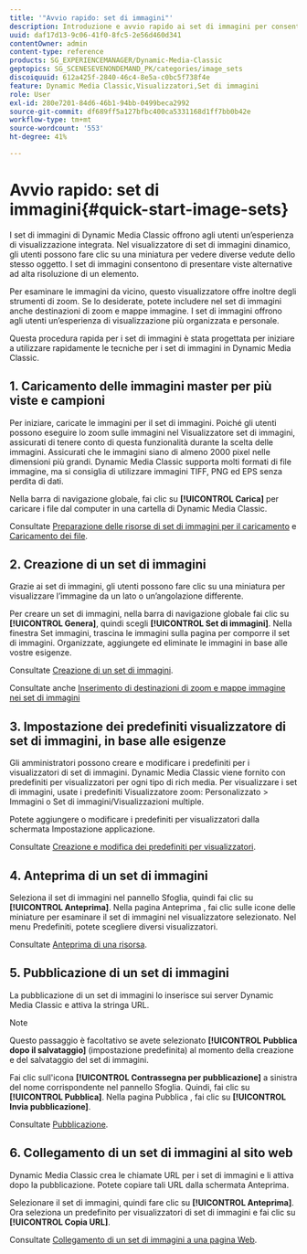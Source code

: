 ```yaml
---
title: '"Avvio rapido: set di immagini"'
description: Introduzione e avvio rapido ai set di immagini per consentirti di iniziare a usare rapidamente le tecniche relative ai set di immagini.
uuid: daf17d13-9c06-41f0-8fc5-2e56d460d341
contentOwner: admin
content-type: reference
products: SG_EXPERIENCEMANAGER/Dynamic-Media-Classic
geptopics: SG_SCENESEVENONDEMAND_PK/categories/image_sets
discoiquuid: 612a425f-2840-46c4-8e5a-c0bc5f738f4e
feature: Dynamic Media Classic,Visualizzatori,Set di immagini
role: User
exl-id: 280e7201-84d6-46b1-94bb-0499beca2992
source-git-commit: df689ff5a127bfbc400ca5331168d1ff7bb0b42e
workflow-type: tm+mt
source-wordcount: '553'
ht-degree: 41%

---
```


# Avvio rapido: set di immagini{#quick-start-image-sets}

I set di immagini di Dynamic Media Classic offrono agli utenti un’esperienza di visualizzazione integrata. Nel visualizzatore di set di immagini dinamico, gli utenti possono fare clic su una miniatura per vedere diverse vedute dello stesso oggetto. I set di immagini consentono di presentare viste alternative ad alta risoluzione di un elemento.

Per esaminare le immagini da vicino, questo visualizzatore offre inoltre degli strumenti di zoom. Se lo desiderate, potete includere nel set di immagini anche destinazioni di zoom e mappe immagine. I set di immagini offrono agli utenti un’esperienza di visualizzazione più organizzata e personale.

Questa procedura rapida per i set di immagini è stata progettata per iniziare a utilizzare rapidamente le tecniche per i set di immagini in Dynamic Media Classic.

## 1. Caricamento delle immagini master per più viste e campioni

Per iniziare, caricate le immagini per il set di immagini. Poiché gli utenti possono eseguire lo zoom sulle immagini nel Visualizzatore set di immagini, assicurati di tenere conto di questa funzionalità durante la scelta delle immagini. Assicurati che le immagini siano di almeno 2000 pixel nelle dimensioni più grandi. Dynamic Media Classic supporta molti formati di file immagine, ma si consiglia di utilizzare immagini TIFF, PNG ed EPS senza perdita di dati.

Nella barra di navigazione globale, fai clic su **[!UICONTROL Carica]** per caricare i file dal computer in una cartella di Dynamic Media Classic.

Consultate [Preparazione delle risorse di set di immagini per il caricamento](preparing-image-set-assets-upload.md#preparing-image-set-assets-for-upload) e [Caricamento dei file](uploading-files.md#uploading-your-files).

## 2. Creazione di un set di immagini

Grazie ai set di immagini, gli utenti possono fare clic su una miniatura per visualizzare l’immagine da un lato o un’angolazione differente.

Per creare un set di immagini, nella barra di navigazione globale fai clic su **[!UICONTROL Genera]**, quindi scegli **[!UICONTROL Set di immagini]**. Nella finestra Set immagini, trascina le immagini sulla pagina per comporre il set di immagini. Organizzate, aggiungete ed eliminate le immagini in base alle vostre esigenze.

Consultate [Creazione di un set di immagini](creating-image-set.md#creating-an-image-set).

Consultate anche [Inserimento di destinazioni di zoom e mappe immagine nei set di immagini](including-zoom-targets-image-maps.md#including-zoom-targets-and-image-maps-in-image-sets)

## 3. Impostazione dei predefiniti visualizzatore di set di immagini, in base alle esigenze

Gli amministratori possono creare e modificare i predefiniti per i visualizzatori di set di immagini. Dynamic Media Classic viene fornito con predefiniti per visualizzatori per ogni tipo di rich media. Per visualizzare i set di immagini, usate i predefiniti Visualizzatore zoom: Personalizzato > Immagini o Set di immagini/Visualizzazioni multiple.

Potete aggiungere o modificare i predefiniti per visualizzatori dalla schermata Impostazione applicazione.

Consultate [Creazione e modifica dei predefiniti per visualizzatori](application-setup.md#adding-and-editing-viewer-presets).

## 4. Anteprima di un set di immagini

Seleziona il set di immagini nel pannello Sfoglia, quindi fai clic su **[!UICONTROL Anteprima]**. Nella pagina Anteprima , fai clic sulle icone delle miniature per esaminare il set di immagini nel visualizzatore selezionato. Nel menu Predefiniti, potete scegliere diversi visualizzatori.

Consultate [Anteprima di una risorsa](previewing-asset.md#previewing-an-asset).

## 5. Pubblicazione di un set di immagini

La pubblicazione di un set di immagini lo inserisce sui server Dynamic Media Classic e attiva la stringa URL.

>[!NOTE]
>
>Questo passaggio è facoltativo se avete selezionato **[!UICONTROL Pubblica dopo il salvataggio]** (impostazione predefinita) al momento della creazione e del salvataggio del set di immagini.

Fai clic sull&#39;icona **[!UICONTROL Contrassegna per pubblicazione]** a sinistra del nome corrispondente nel pannello Sfoglia. Quindi, fai clic su **[!UICONTROL Pubblica]**. Nella pagina Pubblica , fai clic su **[!UICONTROL Invia pubblicazione]**.

Consultate [Pubblicazione](publishing-files.md#publishing-files).

## 6. Collegamento di un set di immagini al sito web

Dynamic Media Classic crea le chiamate URL per i set di immagini e li attiva dopo la pubblicazione. Potete copiare tali URL dalla schermata Anteprima.

Selezionare il set di immagini, quindi fare clic su **[!UICONTROL Anteprima]**. Ora seleziona un predefinito per visualizzatori di set di immagini e fai clic su **[!UICONTROL Copia URL]**.

Consultate [Collegamento di un set di immagini a una pagina Web](linking-image-set-web-page.md#linking-an-image-set-to-a-web-page).
